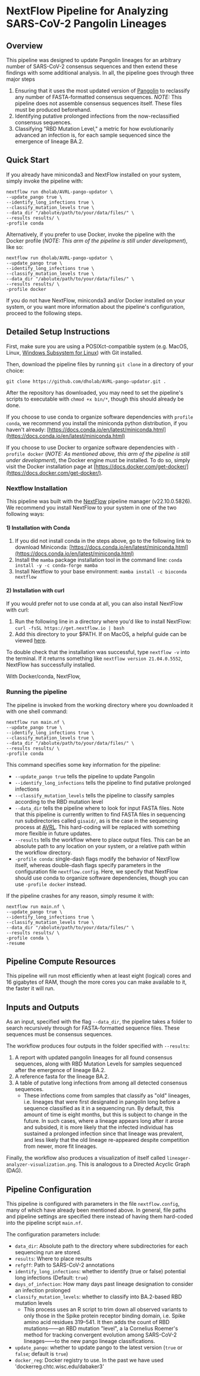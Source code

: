 # NextFlow Pipeline for Analyzing SARS-CoV-2 Pangolin Lineages

## Overview

This pipeline was designed to update Pangolin lineages for an arbitrary number of SARS-CoV-2 consensus sequences and then extend these findings with some additional analysis. In all, the pipeline goes through three major steps

1. Ensuring that it uses the most updated version of [Pangolin](https://github.com/cov-lineages/pangolin) to reclassify any number of FASTA-formatted consensus sequences. _NOTE:_ This pipeline does not assemble consensus sequences itself. These files must be produced beforehand.
2. Identifying putative prolonged infections from the now-reclassified consensus sequences.
3. Classifying "RBD Mutation Level," a metric for how evolutionarily advanced an infection is, for each sample sequenced since the emergence of lineage BA.2.

## Quick Start

If you already have miniconda3 and NextFlow installed on your system, simply invoke the pipeline with:

```
nextflow run dholab/AVRL-pango-updator \
--update_pango true \
--identify_long_infections true \
--classify_mutation_levels true \
--data_dir "/abolute/path/to/your/data/files/" \
--results results/ \
-profile conda
```

Alternatively, if you prefer to use Docker, invoke the pipeline with the Docker profile (_NOTE: This arm of the pipeline is still under development_), like so:

```
nextflow run dholab/AVRL-pango-updator \
--update_pango true \
--identify_long_infections true \
--classify_mutation_levels true \
--data_dir "/abolute/path/to/your/data/files/" \
--results results/ \
-profile docker
```

If you do not have NextFlow, miniconda3 and/or Docker installed on your system, or you want more information about the pipeline's configuration, proceed to the following steps.

## Detailed Setup Instructions

First, make sure you are using a POSIXct-compatible system (e.g. MacOS, Linux, [Windows Subsystem for Linux](https://learn.microsoft.com/en-us/windows/wsl/install)) with Git installed.

Then, download the pipeline files by running `git clone` in a directory of your choice:

```
git clone https://github.com/dholab/AVRL-pango-updator.git .
```

After the repository has downloaded, you may need to set the pipeline's scripts to executable with `chmod +x bin/*`, though this should already be done.

If you choose to use conda to organize software dependencies with `profile conda`, we recommend you install the miniconda python distribution, if you haven't already: [https://docs.conda.io/en/latest/miniconda.html](https://docs.conda.io/en/latest/miniconda.html)

If you choose to use Docker to organize software dependencies with `-profile docker` (_NOTE: As mentioned above, this arm of the pipeline is still under development_), the Docker engine must be installed. To do so, simply visit the Docker installation page at [https://docs.docker.com/get-docker/](https://docs.docker.com/get-docker/).

### Nextflow Installation

This pipeline was built with the [NextFlow](https://www.nextflow.io/) pipeline manager (v22.10.0.5826). We recommend you install NextFlow to your system in one of the two following ways:

#### 1) Installation with Conda

1. If you did not install conda in the steps above, go to the following link to download Miniconda: [https://docs.conda.io/en/latest/miniconda.html](https://docs.conda.io/en/latest/miniconda.html)
2. Install the `mamba` package installation tool in the command line:
   `conda install -y -c conda-forge mamba`
3. Install Nextflow to your base environment:
   `mamba install -c bioconda nextflow `

#### 2) Installation with curl

If you would prefer not to use conda at all, you can also install NextFlow with curl:

1. Run the following line in a directory where you'd like to install NextFlow:
   `curl -fsSL https://get.nextflow.io | bash`
2. Add this directory to your $PATH. If on MacOS, a helpful guide can be viewed [here](https://www.architectryan.com/2012/10/02/add-to-the-path-on-mac-os-x-mountain-lion/).

To double check that the installation was successful, type `nextflow -v` into the terminal. If it returns something like `nextflow version 21.04.0.5552`, NextFlow has successfully installed.

With Docker/conda, NextFlow,

### Running the pipeline

The pipeline is invoked from the working directory where you downloaded it with one shell command:

```
nextflow run main.nf \
--update_pango true \
--identify_long_infections true \
--classify_mutation_levels true \
--data_dir "/abolute/path/to/your/data/files/" \
--results results/ \
-profile conda
```

This command specifies some key information for the pipeline:

- `--update_pango true` tells the pipeline to update Pangolin
- `--identify_long_infections` tells the pipeline to find putative prolonged infections
- `--classify_mutation_levels` tells the pipeline to classify samples according to the RBD mutation level
- `--data_dir` tells the pipeline where to look for input FASTA files. Note that this pipeline is currently written to find FASTA files in sequencing run subdirectories called `gisaid/`, as is the case in the sequencing process at [AVRL](https://dholk.primate.wisc.edu/wiki/home/page.view?name=home_index). This hard-coding will be replaced with something more flexible in future updates.
- `--results` tells the workflow where to place output files. This can be an absolute path to any location on your system, or a relative path within the workflow directory.
- `-profile conda`: single-dash flags modify the behavior of NextFlow itself, whereas double-dash flags specify parameters in the configuration file `nextflow.config`. Here, we specify that NextFlow should use conda to organize software dependencies, though you can use `-profile docker` instead.

If the pipeline crashes for any reason, simply resume it with:

```
nextflow run main.nf \
--update_pango true \
--identify_long_infections true \
--classify_mutation_levels true \
--data_dir "/abolute/path/to/your/data/files/" \
--results results/ \
-profile conda \
-resume
```

## Pipeline Compute Resources

This pipeline will run most efficiently when at least eight (logical) cores and 16 gigabytes of RAM, though the more cores you can make available to it, the faster it will run.

## Inputs and Outputs

As an input, specified with the flag `--data_dir`, the pipeline takes a folder to search recursively through for FASTA-formatted sequence files. These sequences must be consensus sequences.

The workflow produces four outputs in the folder specified with `--results`:

1. A report with updated pangolin lineages for all found consensus sequences, along with RBD Mutation Levels for samples sequenced after the emergence of lineage BA.2.
2. A reference fasta for the lineage BA.2.
3. A table of putative long infections from among all detected consensus sequences.
   - These infections come from samples that classify as "old" lineages, i.e. lineages that were first designated in pangolin long before a sequence classified as it in a sequencing run. By default, this amount of time is eight months, but this is subject to change in the future. In such cases, where a lineage appears long after it arose and subsided, it is more likely that the infected individual has sustained a prolonged infection since that lineage was prevalent, and less likely that the old lineage re-appeared despite competition from newer, more fit lineages.

Finally, the workflow also produces a visualization of itself called `lineager-analyzer-visualization.png`. This is analogous to a Directed Acyclic Graph (DAG).

## Pipeline Configuration

This pipeline is configured with parameters in the file `nextflow.config`, many of which have already been mentioned above. In general, file paths and pipeline settings are specified there instead of having them hard-coded into the pipeline script `main.nf`.

The configuration parameters include:

- `data_dir`: Absolute path to the directory where subdirectories for each sequencing run are stored.
- `results`: Where to place results
- `refgff`: Path to SARS-CoV-2 annotations
- `identify_long_infections`: whether to identify (true or false) potential long infections (Default: `true`)
- `days_of_infection`: How many days past lineage designation to consider an infection prolonged
- `classify_mutation_levels`: whether to classify into BA.2-based RBD mutation levels
  - This process uses an R script to trim down all observed variants to only those in the Spike protein receptor binding domain, i.e. Spike amino acid residues 319–541. It then adds the count of RBD mutations——an RBD mutation "level", a la Cornelius Roemer's method for tracking convergent evolution among SARS-CoV-2 lineages——to the new pango lineage classifications.
- `update_pango`: whether to update pango to the latest version (`true` or `false`; default is `true`)
- `docker_reg`: Docker registry to use. In the past we have used 'dockerreg.chtc.wisc.edu/dabaker3'
